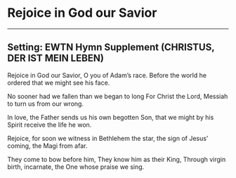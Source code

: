 # Rejoice in God our Savior

***

## Setting: EWTN Hymn Supplement (CHRISTUS, DER IST MEIN LEBEN)

Rejoice in God our Savior,
O you of Adam’s race.
Before the world he ordered 
that we might see his face.

No sooner had we fallen
than we began to long
For Christ the Lord, Messiah
to turn us from our wrong.

In love, the Father sends us 
his own begotten Son,
that we might by his Spirit 
receive the life he won.

Rejoice, for soon we witness
in Bethlehem the star,
the sign of Jesus’ coming,
the Magi from afar.

They come to bow before him,
They know him as their King,
Through virgin birth, incarnate,
the One whose praise we sing.